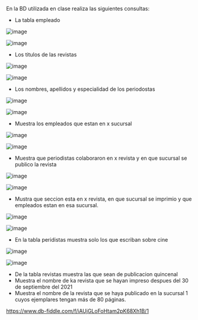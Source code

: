 En la BD utilizada en clase realiza las siguientes consultas:

* La tabla empleado
 
![image](https://user-images.githubusercontent.com/102439883/172027443-07df4f52-9922-484b-a1e0-5c6e7f30115c.png)

![image](https://user-images.githubusercontent.com/102439883/172027451-10cf3b43-6142-4114-ae9d-476223a69351.png)

* Los titulos de las revistas

![image](https://user-images.githubusercontent.com/102439883/172027592-0712d339-c983-4cca-b9e2-50b967b964cf.png)

![image](https://user-images.githubusercontent.com/102439883/172027621-c5d02f40-44af-49b1-8b42-95e22ced6598.png)

* Los nombres, apellidos y especialidad de los periodostas

![image](https://user-images.githubusercontent.com/102439883/172027703-0c0920f6-7671-4cc2-bc94-bf79bc6bab90.png)

![image](https://user-images.githubusercontent.com/102439883/172027725-905abe7b-a809-45ab-9e8f-37929aa9b0fc.png)

* Muestra los empleados que estan en x sucursal

![image](https://user-images.githubusercontent.com/102439883/172028153-3c2fa48c-2881-4063-96a1-2336e02ccff1.png)

![image](https://user-images.githubusercontent.com/102439883/172028166-6f03d87b-0a19-4ba2-b9b5-ffaf70734176.png)


* Muestra que periodistas colaboraron en x revista y en que sucursal se publico la revista

![image](https://user-images.githubusercontent.com/102439883/172029554-1964de00-bf16-4c5e-a7c6-a242aa4606da.png)

![image](https://user-images.githubusercontent.com/102439883/172029574-6a5c7251-0160-4388-a1f2-b418ba119e7f.png)

* Mustra que seccion esta en x revista, en que sucursal se imprimio y que empleados estan en esa sucursal.

![image](https://user-images.githubusercontent.com/102439883/172454017-3e04d4b2-8c61-47a6-b815-770ccda9588e.png)

![image](https://user-images.githubusercontent.com/102439883/172454160-0eac933b-3cc9-424c-900f-732f49336b14.png)

* En la tabla peridistas muestra solo los que escriban sobre cine

![image](https://user-images.githubusercontent.com/102439883/172456382-a8c54587-a234-41a8-be7d-84e756889fc7.png)

![image](https://user-images.githubusercontent.com/102439883/172456449-8d542374-d2fd-44b1-a799-a9e53e91e9dd.png)

* De la tabla revistas muestra las que sean de publicacion quincenal
* Muestra el nombre de ka revista que se hayan impreso despues del 30 de septiembre del 2021
* Muestra el nombre de la revista que se haya publicado en la sucursal 1 cuyos ejemplares tengan más de 80 páginas.

https://www.db-fiddle.com/f/iAUjGLoFoHtam2pK68Xh1B/1

